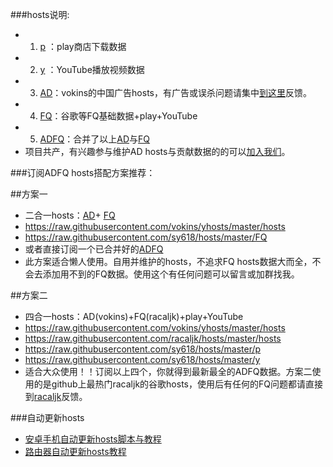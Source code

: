 ###hosts说明:
* 1. [p](https://raw.githubusercontent.com/sy618/hosts/master/p) ：play商店下载数据
* 2. [y](https://raw.githubusercontent.com/sy618/hosts/master/y) ：YouTube播放视频数据
* 3. [AD](https://raw.githubusercontent.com/vokins/yhosts/master/hosts)：vokins的中国广告hosts，有广告或误杀问题请集中[到这里](https://github.com/vokins/yhosts/)反馈。
* 4. [FQ](https://raw.githubusercontent.com/sy618/hosts/master/FQ)：谷歌等FQ基础数据+play+YouTube
* 5. [ADFQ](https://raw.githubusercontent.com/sy618/hosts/master/ADFQ)：合并了以上[AD](https://raw.githubusercontent.com/vokins/yhosts/master/hosts)与[FQ](https://raw.githubusercontent.com/sy618/hosts/master/FQ)
* 项目共产，有兴趣参与维护AD hosts与贡献数据的的可以[加入我们](https://github.com/vokins/yhosts/)。

###订阅ADFQ hosts搭配方案推荐：

##方案一
* 二合一hosts：[AD](https://raw.githubusercontent.com/vokins/yhosts/master/hosts)+ [FQ](https://raw.githubusercontent.com/sy618/hosts/master/FQ)
* https://raw.githubusercontent.com/vokins/yhosts/master/hosts
* https://raw.githubusercontent.com/sy618/hosts/master/FQ
* 或者直接订阅一个已合并好的[ADFQ](https://raw.githubusercontent.com/sy618/hosts/master/ADFQ)
* 此方案适合懒人使用。自用并维护的hosts，不追求FQ hosts数据大而全，不会去添加用不到的FQ数据。使用这个有任何问题可以留言或加群找我。

##方案二
* 四合一hosts：AD(vokins)+FQ(racaljk)+play+YouTube
* https://raw.githubusercontent.com/vokins/yhosts/master/hosts
* https://raw.githubusercontent.com/racaljk/hosts/master/hosts
* https://raw.githubusercontent.com/sy618/hosts/master/p
* https://raw.githubusercontent.com/sy618/hosts/master/y
* 适合大众使用！！订阅以上四个，你就得到最新最全的ADFQ数据。方案二使用的是github上最热门racaljk的谷歌hosts，使用后有任何的FQ问题都请直接到[racaljk](https://github.com/racaljk/hosts)反馈。


###自动更新hosts
* [安卓手机自动更新hosts脚本与教程](https://github.com/sy618/hosts/tree/master/%E5%AE%89%E5%8D%93%E8%87%AA%E5%8A%A8%E6%9B%B4%E6%96%B0hosts)
* [路由器自动更新hosts教程](https://github.com/sy618/hosts/blob/master/%E8%B7%AF%E7%94%B1%E5%99%A8%E8%87%AA%E5%8A%A8%E6%9B%B4%E6%96%B0hosts/%E8%B7%AF%E7%94%B1%E5%99%A8%E8%87%AA%E5%8A%A8%E6%9B%B4%E6%96%B0hosts%E6%95%99%E7%A8%8B.txt)